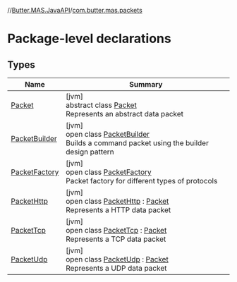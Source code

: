 //[Butter.MAS.JavaAPI](../../index.md)/[com.butter.mas.packets](index.md)

# Package-level declarations

## Types

| Name | Summary |
|---|---|
| [Packet](-packet/index.md) | [jvm]<br>abstract class [Packet](-packet/index.md)<br>Represents an abstract data packet |
| [PacketBuilder](-packet-builder/index.md) | [jvm]<br>open class [PacketBuilder](-packet-builder/index.md)<br>Builds a command packet using the builder design pattern |
| [PacketFactory](-packet-factory/index.md) | [jvm]<br>open class [PacketFactory](-packet-factory/index.md)<br>Packet factory for different types of protocols |
| [PacketHttp](-packet-http/index.md) | [jvm]<br>open class [PacketHttp](-packet-http/index.md) : [Packet](-packet/index.md)<br>Represents a HTTP data packet |
| [PacketTcp](-packet-tcp/index.md) | [jvm]<br>open class [PacketTcp](-packet-tcp/index.md) : [Packet](-packet/index.md)<br>Represents a TCP data packet |
| [PacketUdp](-packet-udp/index.md) | [jvm]<br>open class [PacketUdp](-packet-udp/index.md) : [Packet](-packet/index.md)<br>Represents a UDP data packet |